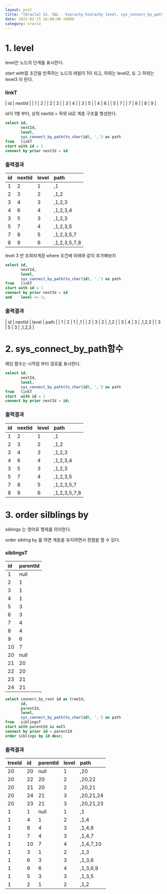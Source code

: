 ```yaml
---
layout: post
title: "[Oracle] 15. SQL - hierachy hierachy level, sys_connect_by_path"
date: 2022-02-15 16:00:00 +0900
category: oracle
---
```


# 1. level

level은 노드의 단계를 표시한다.

start with절 조건을 만족하는 노드의 레빌이 1이 되고, 하위는 level2, 또 그 하위는 level3 이 된다.

### linkT

| id | nextId |
| 1 | 2 |
| 2 | 3 |
| 3 | 4 |
| 3 | 5 |
| 4 | 6 |
| 5 | 7 |
| 7 | 8 |
| 8 | 9 |


id가 1행 부터, 상위 nextId = 하위 id로 계층 구조를 형성한다.

```sql
select id,
       nextId,
       level,
       sys_connect_by_path(to_char(id), ',') as path
from   linkT
start with id = 1
connect by prior nextId = id
```

### 출력결과

| id | nextId | level | path |
| :--- | :--- | :--- | :--- |
| 1 | 2 | 1 | ,1 |
| 2 | 3 | 2 | ,1,2 |
| 3 | 4 | 3 | ,1,2,3 |
| 4 | 6 | 4 | ,1,2,3,4 |
| 3 | 5 | 3 | ,1,2,3 |
| 5 | 7 | 4 | ,1,2,3,5 |
| 7 | 8 | 5 | ,1,2,3,5,7 |
| 8 | 9 | 6 | ,1,2,3,5,7,8 |


level 3 만 조회되게끔 where 조건에 아래와 같이 추가해보자

```sql
select id,
       nextId,
       level,
       sys_connect_by_path(to_char(id), ',') as path
from   linkT
start with id = 1
connect by prior nextId = id
and    level <= 3;
```

### 출력결과

| id | nextId | level | path |
| 1 | 2 | 1 | ,1 |
| 2 | 3 | 2 | ,1,2 |
| 3 | 4 | 3 | ,1,2,3 |
| 3 | 5 | 3 | ,1,2,3 |


# 2. sys_connect_by_path함수

해당 함수는 시작점 부터 경로를 표시한다.

```sql
select id,
       nextId,
       level,
       sys_connect_by_path(to_char(id), ',') as path
from   linkT
start  with id = 1
connect by prior nextId = id;
```

### 출력결과

| id | nextId | level | path |
| :--- | :--- | :--- | :--- |
| 1 | 2 | 1 | ,1 |
| 2 | 3 | 2 | ,1,2 |
| 3 | 4 | 3 | ,1,2,3 |
| 4 | 6 | 4 | ,1,2,3,4 |
| 3 | 5 | 3 | ,1,2,3 |
| 5 | 7 | 4 | ,1,2,3,5 |
| 7 | 8 | 5 | ,1,2,3,5,7 |
| 8 | 9 | 6 | ,1,2,3,5,7,8 |

# 3. order silblings by

siblings 는 영어로 형제를 의미한다.

order sibling by 를 하면 계층을 유지하면서 정렬을 할 수 있다.

### siblingsT

| id | parentId |
| :--- | :--- |
| 1 | null |
| 2 | 1 |
| 3 | 1 |
| 4 | 1 |
| 5 | 3 |
| 6 | 3 |
| 7 | 4 |
| 8 | 4 |
| 9 | 6 |
| 10 | 7 |
| 20 | null |
| 21 | 20 |
| 22 | 20 |
| 23 | 21 |
| 24 | 21|

```sql
select connect_by_root id as treeId,
       id,
       parentId,
       level,
       sys_connect_by_path(to_char(id), ',') as path
from   siblingsT
start with parentId is null
connect by prior id = parentId
order siblings by id desc;
```

### 출력결과

| treeId | id | parentId | level | path |
| :--- | :--- | :--- | :--- | :--- |
| 20 | 20 | null | 1 | ,20 |
| 20 | 22 | 20 | 2 | ,20,22 |
| 20 | 21 | 20 | 2 | ,20,21 |
| 20 | 24 | 21 | 3 | ,20,21,24 |
| 20 | 23 | 21 | 3 | ,20,21,23 |
| 1 | 1 | null | 1 | ,1 |
| 1 | 4 | 1 | 2 | ,1,4 |
| 1 | 8 | 4 | 3 | ,1,4,8 |
| 1 | 7 | 4 | 3 | ,1,4,7 |
| 1 | 10 | 7 | 4 | ,1,4,7,10 |
| 1 | 3 | 1 | 2 | ,1,3 |
| 1 | 6 | 3 | 3 | ,1,3,6 |
| 1 | 9 | 6 | 4 | ,1,3,6,9 |
| 1 | 5 | 3 | 3 | ,1,3,5 |
| 1 | 2 | 1 | 2 | ,1,2 |